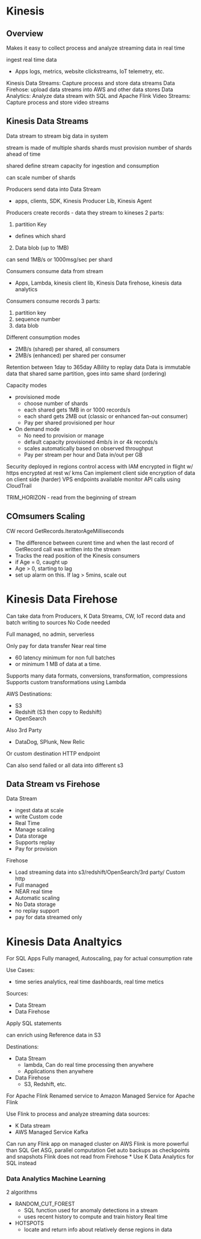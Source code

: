 # Kinesis

## Overview
Makes it easy to collect process and analyze streaming data in real time

ingest real time data
* Apps logs, metrics, website clickstreams, IoT telemetry, etc. 

Kinesis Data Streams: Capture process and store data streams 
Data Firehose: upload data streams into AWS and other data stores
Data Analytics: Analyze data stream with SQL and Apache Flink
Video Streams: Capture process and store video streams

## Kinesis Data Streams

Data stream to stream big data in system

stream is made of multiple shards
shards must provision number of shards ahead of time

shared define stream capacity for ingestion and consumption

can scale number of shards

Producers send data into Data Stream
* apps, clients, SDK, Kinesis Producer Lib, Kinesis Agent

Producers create records - data they stream to kineses
2 parts: 
1. partition Key
* defines which shard 
2. Data blob (up to 1MB) 

can send 1MB/s or 1000msg/sec per shard

Consumers consume data from stream
* Apps, Lambda, kinesis client lib, Kinesis Data firehose, kinesis data analytics

Consumers consume records
3 parts:
1. partition key
2. sequence number
3. data blob

Different consumption modes
* 2MB/s (shared) per shared, all consumers
* 2MB/s (enhanced) per shared per consumer

Retention between 1day to 365day
ABility to replay data
Data is immutable
data that shared same  partition, goes into same shard (ordering)

Capacity modes
* provisioned mode
    * choose number of shards
    * each shared gets 1MB in  or 1000 records/s
    * each shard gets 2MB out (classic or enhanced fan-out consumer) 
    * Pay per shared provisioned per hour
* On demand mode
    * No need to provision or manage
    * default capacity provisioned 4mb/s in or 4k records/s
    * scales automatically based on observed throughput
    * Pay per stream per hour and Data in/out per GB 

Security
deployed in regions
control access with IAM
encrypted in flight w/ https
encrypted at rest w/ kms
Can implement client side encryption of data on client side (harder) 
VPS endpoints available
monitor API calls using CloudTrail

TRIM_HORIZON - read from the beginning of stream

## COmsumers Scaling
CW record GetRecords.IteratorAgeMilliseconds
* The difference between curent time and when the last record of GetRecord call was written into the stream 
* Tracks the read position of the Kinesis consumers
* if Age  = 0, caught up
* Age > 0, starting to lag
* set up alarm on this. If lag > 5mins, scale out

# Kinesis Data Firehose
Can take data from Producers, K Data Streams, CW, IoT
record data and batch writing to sources
No Code needed

Full managed, no admin, serverless

Only pay for data transfer
Near real time
* 60 latency minimum for non full batches
* or minimum 1 MB of data at a time. 

Supports many data formats, conversions, transformation, compressions
Supports custom transformations using Lambda

AWS Destinations:
* S3
* Redshift (S3 then copy to Redshift)
* OpenSearch

Also 3rd Party
* DataDog, SPlunk, New Relic

Or custom destination HTTP endpoint

Can also send failed or all data into different s3

## Data Stream vs Firehose
Data Stream
* ingest data at scale
* write Custom code
* Real Time
* Manage scaling 
* Data storage
* Supports replay
* Pay for provision

Firehose
* Load streaming data into s3/redshift/OpenSearch/3rd party/ Custom http
* Full managed
* NEAR real time
* Automatic scaling
* No Data storage
* no replay support
* pay for data streamed only

# Kinesis Data Analtyics

For SQL Apps
Fully managed, Autoscaling, pay for actual consumption rate

Use Cases: 
* time series analytics, real time dashboards, real time metics

Sources:
* Data Stream
* Data Firehose

Apply SQL statements

can enrich using Reference data in S3

Destinations:
* Data Stream
    * lambda, Can do real time processing then anywhere
    * Applications then anywhere
* Data Firehose
    * S3, Redshift, etc.

For Apache Flink
Renamed service to Amazon Managed Service for Apache Flink

Use Flink to process and analyze streaming data
sources:
* K Data stream
* AWS Managed Service Kafka

Can run any Flink app on managed cluster on AWS 
Flink is more powerful than SQL
Get ASG, parallel computation
Get auto backups as checkpoints and snapshots
Flink does not read from Firehose
    * Use K Data Analytics for SQL instead

### Data Analytics Machine Learning
2 algorithms
* RANDOM_CUT_FOREST
    * SQL function used for anomaly detections in a stream
    * uses recent history to compute and train history
    Real time
* HOTSPOTS
    * locate and return info about relatively dense regions in data
